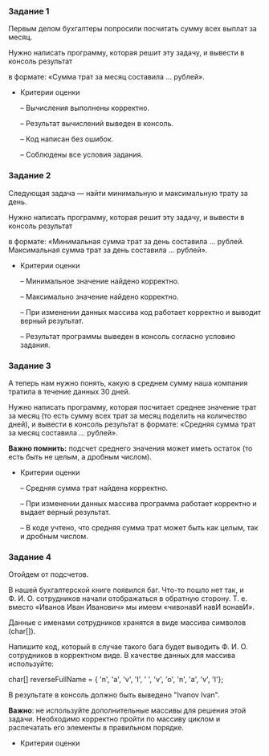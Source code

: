 ### Задание 1

Первым делом бухгалтеры попросили посчитать сумму всех выплат за месяц.

Нужно написать программу, которая решит эту задачу, и вывести в консоль результат

в формате: «Сумма трат за месяц составила … рублей».

- Критерии оценки

  – Вычисления выполнены корректно.

  – Результат вычислений выведен в консоль.

  – Код написан без ошибок.

  – Соблюдены все условия задания.


### Задание 2

Следующая задача — найти минимальную и максимальную трату за день.

Нужно написать программу, которая решит эту задачу, и вывести в консоль результат

в формате: «Минимальная сумма трат за день составила … рублей. Максимальная сумма трат за день составила … рублей».

- Критерии оценки

  – Минимальное значение найдено корректно.

  – Максимально значение найдено корректно.

  – При изменении данных массива код работает корректно и выводит верный результат.

  – Результат программы выведен в консоль согласно условию задания.


### Задание 3

А теперь нам нужно понять, какую в среднем сумму наша компания тратила в течение данных 30 дней.

Нужно написать программу, которая посчитает среднее значение трат за месяц (то есть сумму всех трат за месяц поделить на количество дней), и вывести в консоль результат в формате: «Средняя сумма трат за месяц составила … рублей».

**Важно помнить:** подсчет среднего значения может иметь остаток (то есть быть не целым, а дробным числом).

- Критерии оценки

  – Средняя сумма трат найдена корректно.

  – При изменении данных массива программа работает корректно и выдает верный результат.

  – В коде учтено, что средняя сумма трат может быть как целым, так и дробным числом.


### Задание 4

Отойдем от подсчетов.

В нашей бухгалтерской книге появился баг. Что-то пошло нет так, и Ф. И. О. сотрудников начали отображаться в обратную сторону. Т. е. вместо «Иванов Иван Иванович» мы имеем «чивонавИ навИ вонавИ».

Данные с именами сотрудников хранятся в виде массива символов (char[]).

Напишите код, который в случае такого бага будет выводить Ф. И. О. сотрудников в корректном виде. В качестве данных для массива используйте:

char[] reverseFullName = { 'n', 'a', 'v', 'I', ' ', 'v', 'o', 'n', 'a', 'v', 'I'};

В результате в консоль должно быть выведено "Ivanov Ivan".

**Важно**: не используйте дополнительные массивы для решения этой задачи. Необходимо корректно пройти по массиву циклом и распечатать его элементы в правильном порядке.

- Критерии оценки